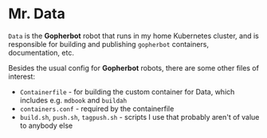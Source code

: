 # Mr. Data

`Data` is the **Gopherbot** robot that runs in my home Kubernetes cluster, and is responsible for building and publishing `gopherbot` containers, documentation, etc.

Besides the usual config for **Gopherbot** robots, there are some other files of interest:
* `Containerfile` - for building the custom container for Data, which includes e.g. `mdbook` and `buildah`
* `containers.conf` - required by the containerfile
* `build.sh`, `push.sh`, `tagpush.sh` - scripts I use that probably aren't of value to anybody else
